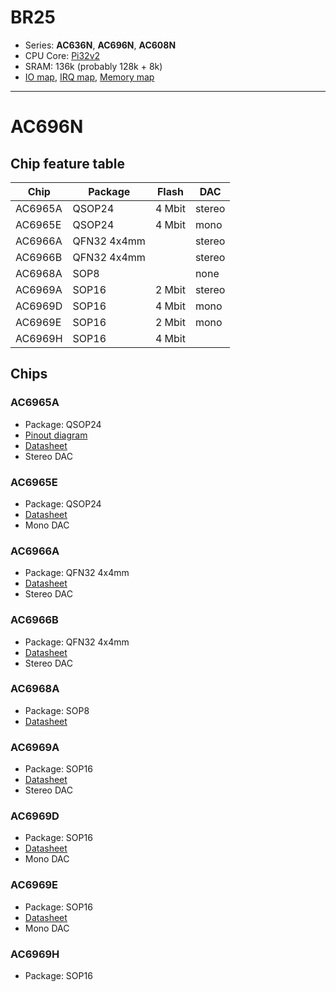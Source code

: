 # BR25

- Series: **AC636N**, **AC696N**, **AC608N**
- CPU Core: [Pi32v2](../../cpu/index.md#pi32)
- SRAM: 136k (probably 128k + 8k)
- [IO map](iomap.md), [IRQ map](irq.md), [Memory map](memmap.md)

--------------------------------------------------------------------------------
# AC696N

## Chip feature table

| Chip    | Package     | Flash    | DAC    |
|---------|-------------|----------|--------|
| AC6965A | QSOP24      | 4 Mbit   | stereo |
| AC6965E | QSOP24      | 4 Mbit   | mono   |
| AC6966A | QFN32 4x4mm |          | stereo |
| AC6966B | QFN32 4x4mm |          | stereo |
| AC6968A | SOP8        |          | none   |
| AC6969A | SOP16       | 2 Mbit   | stereo |
| AC6969D | SOP16       | 4 Mbit   | mono   |
| AC6969E | SOP16       | 2 Mbit   | mono   |
| AC6969H | SOP16       | 4 Mbit   |        |

## Chips

### AC6965A

- Package: QSOP24
- [Pinout diagram](../pinout-diagrams/AC6965A.svg)
- [Datasheet](https://www.lenzetech.com/public/store/pdf/jsggs/AC6965A%C2%A0Datasheet%C2%A0V1.0.pdf)
- Stereo DAC

### AC6965E

- Package: QSOP24
- [Datasheet](https://www.lenzetech.com/public/store/pdf/jsggs/AC6965E%C2%A0Datasheet%C2%A0V1.0.pdf)
- Mono DAC

### AC6966A

- Package: QFN32 4x4mm
- [Datasheet](https://www.lenzetech.com/public/store/pdf/jsggs/AC6966A%C2%A0Datasheet%C2%A0V1.0.pdf)
- Stereo DAC

### AC6966B

- Package: QFN32 4x4mm
- [Datasheet](https://www.lenzetech.com/public/store/pdf/jsggs/AC6966B%C2%A0Datasheet%C2%A0V1.0.pdf)
- Stereo DAC

### AC6968A

- Package: SOP8
- [Datasheet](https://www.lenzetech.com/public/store/pdf/jsggs/AC6968A%C2%A0Datasheet%C2%A0V1.0.pdf)

### AC6969A

- Package: SOP16
- [Datasheet](https://www.lenzetech.com/public/store/pdf/jsggs/AC6969A%C2%A0Datasheet%C2%A0V1.0.pdf)
- Stereo DAC

### AC6969D

- Package: SOP16
- [Datasheet](https://www.lenzetech.com/public/store/pdf/jsggs/AC6969D%C2%A0Datasheet%C2%A0V1.0.pdf)
- Mono DAC

### AC6969E

- Package: SOP16
- [Datasheet](https://www.lenzetech.com/public/store/pdf/jsggs/AC6969E%C2%A0Datasheet%C2%A0V1.0.pdf)
- Mono DAC

### AC6969H

- Package: SOP16
